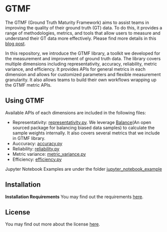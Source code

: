 # GTMF
The GTMF (Ground Truth Maturity Framework) aims to assist teams in improving the quality of their ground truth (GT) data. To do this, it provides a range of methodologies, metrics, and tools that allow users to measure and understand their GT data more effectively. Please find more details in this [blog post](https://research.facebook.com/blog/2022/8/-introducing-the-ground-truth-maturity-framework-for-assessing-and-improving-ground-truth-data-quality/).

In this repository, we introduce the GTMF library, a toolkit we developed for the measurement and improvement of ground truth data. The library covers multiple dimensions including representativity, accuracy, reliability, metric variance, and efficiency. It provides APIs for general metrics in each dimension and allows for customized parameters and flexible measurement granularity. It also allows teams to build their own workflows wrapping up the GTMF metric APIs.

## Using GTMF

Available APIs of each dimensions are included in the following files:
* Representativity: [representativity.py](representativity.py). We leverage [Balance](https://import-balance.org/)(An open sourced package for balancing biased data samples) to calculate the sample weights internally. It also covers several metrics that we include in GTMF library.
* Auccuracy: [accuracy.py](accuracy.py)
* Reliability: [reliability.py](reliability.py)
* Metric variance: [metric_variance.py](metric_variance.py)
* Efficiency: [efficiency.py](efficiency.py)

Jupyter Notebook Examples are under the folder [jupyter_notebook_example](jupyter_notebook_example)

## Installation

**Installation Requirements**
You may find out the requirements [here](requirements.txt).

## License

You may find out more about the license [here](LICENSE).
